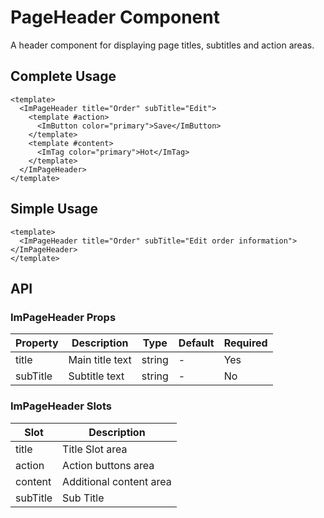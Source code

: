 # PageHeader Component

A header component for displaying page titles, subtitles and action areas.

## Complete Usage

<ImPageHeader title="Order" subTitle="Edit">
    <template #action>
      <ImButton color="primary">Save</ImButton>
    </template>
    <template #content>
      <ImTag color="primary">Hot</ImTag>
    </template>
  </ImPageHeader>


```vue
<template>
  <ImPageHeader title="Order" subTitle="Edit">
    <template #action>
      <ImButton color="primary">Save</ImButton>
    </template>
    <template #content>
      <ImTag color="primary">Hot</ImTag>
    </template>
  </ImPageHeader>
</template>
```

## Simple Usage

<ImPageHeader title="Order" subTitle="Edit order information"></ImPageHeader>

```vue
<template>
  <ImPageHeader title="Order" subTitle="Edit order information"></ImPageHeader>
</template>
```

## API

### ImPageHeader Props

| Property | Description     | Type   | Default | Required |
| -------- | --------------- | ------ | ------- | -------- |
| title    | Main title text | string | -       | Yes      |
| subTitle | Subtitle text   | string | -       | No       |

### ImPageHeader Slots

| Slot     | Description             |
| -------- | ----------------------- |
| title    | Title Slot area         |
| action   | Action buttons area     |
| content  | Additional content area |
| subTitle | Sub Title               |